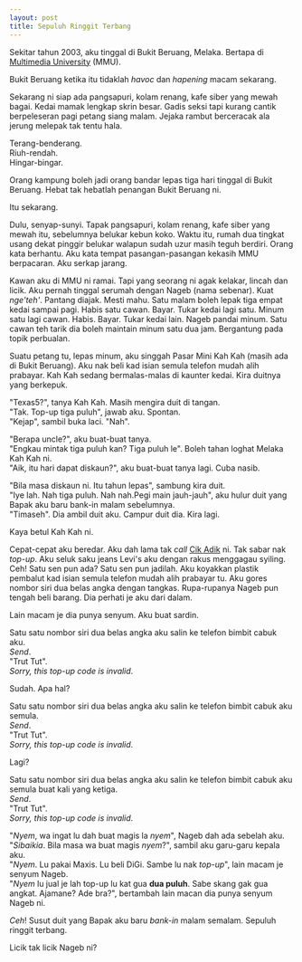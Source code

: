 ```yaml
---
layout: post
title: Sepuluh Ringgit Terbang
---
```


Sekitar tahun 2003, aku tinggal di Bukit Beruang, Melaka. Bertapa di
[Multimedia University](http://www.mmu.edu.my/) (MMU).

Bukit Beruang ketika itu tidaklah *havoc* dan *hapening* macam sekarang.
  
Sekarang ni siap ada pangsapuri, kolam renang, kafe siber yang mewah bagai. Kedai mamak lengkap skrin besar. Gadis seksi tapi kurang cantik berpeleseran pagi petang siang malam. Jejaka rambut berceracak ala jerung melepak tak tentu hala. 

Terang-benderang.  
Riuh-rendah.  
Hingar-bingar.  

Orang kampung boleh jadi orang bandar lepas tiga hari tinggal di Bukit Beruang. Hebat tak hebatlah penangan Bukit Beruang ni.

Itu sekarang. 

Dulu, senyap-sunyi. Tapak pangsapuri, kolam renang, kafe siber yang mewah itu, sebelumnya belukar kebun koko. Waktu itu, rumah dua tingkat usang dekat pinggir belukar walapun sudah uzur masih teguh berdiri. Orang kata berhantu. Aku kata tempat pasangan-pasangan kekasih MMU berpacaran. Aku serkap jarang.
  
Kawan aku di MMU ni ramai. Tapi yang seorang ni agak kelakar, lincah dan licik. Aku pernah tinggal serumah dengan Nageb (nama sebenar). Kuat *nge'teh'*. Pantang diajak. Mesti mahu. Satu malam boleh lepak tiga empat kedai sampai pagi. Habis satu cawan. Bayar. Tukar kedai lagi satu. Minum satu lagi cawan. Habis. Bayar. Tukar kedai lain. Nageb pandai minum. Satu cawan teh tarik dia boleh maintain minum satu dua jam. Bergantung pada topik perbualan.

Suatu petang tu, lepas minum, aku singgah Pasar Mini Kah Kah (masih ada di Bukit Beruang). Aku nak beli kad isian semula telefon mudah alih prabayar. Kah Kah sedang bermalas-malas di kaunter kedai. Kira duitnya yang berkepuk.

"Texas5?", tanya Kah Kah. Masih mengira duit di tangan.  
"Tak. Top-up tiga puluh", jawab aku. Spontan.  
"Kejap", sambil buka laci. "Nah".  

"Berapa uncle?", aku buat-buat tanya.  
"Engkau mintak tiga puluh kan? Tiga puluh le". Boleh tahan loghat Melaka Kah Kah ni.  
"Aik, itu hari dapat diskaun?", aku buat-buat tanya lagi. Cuba nasib.  

"Bila masa diskaun ni. Itu tahun lepas", sambung kira duit.  
"Iye lah. Nah tiga puluh. Nah nah.Pegi main jauh-jauh", aku hulur duit yang Bapak aku baru bank-in malam sebelumnya.  
"Timaseh". Dia ambil duit aku. Campur duit dia. Kira lagi.  

Kaya betul Kah Kah ni.
  
Cepat-cepat aku beredar. Aku dah lama tak *call* [Cik Adik](http://sputnik--sweetheart.blogspot.com/) ni. Tak sabar nak *top-up*. Aku seluk saku jeans Levi's aku dengan rakus menggagau syiling. Ceh! Satu sen pun ada? Satu sen pun jadilah. Aku koyakkan plastik pembalut kad isian semula telefon mudah alih prabayar tu. Aku gores nombor siri dua belas angka dengan tangkas. Rupa-rupanya Nageb pun tengah beli barang. Dia perhati je aku dari dalam.

Lain macam je dia punya senyum. Aku buat sardin.

Satu satu nombor siri dua belas angka aku salin ke telefon bimbit cabuk aku.  
*Send*.  
"Trut Tut".  
*Sorry, this top-up code is invalid*.  

Sudah. Apa hal?

Satu satu nombor siri dua belas angka aku salin ke telefon bimbit cabuk aku semula.  
*Send*.  
"Trut Tut".  
*Sorry, this top-up code is invalid*.  

Lagi?

Satu satu nombor siri dua belas angka aku salin ke telefon bimbit cabuk aku semula buat kali yang ketiga.  
*Send*.  
"Trut Tut".  
*Sorry, this top-up code is invalid*.  
  
"*Nyem*, wa ingat lu dah buat magis la *nyem*", Nageb dah ada sebelah aku.  
"*Sibaikia*. Bila masa wa buat magis *nyem*?", sambil aku garu-garu kepala aku.  
"*Nyem*. Lu pakai Maxis. Lu beli DiGi. Sambe lu nak *top-up*", lain macam je senyum Nageb.  
"*Nyem* lu jual je lah top-up lu kat gua **dua puluh**. Sabe skang gak gua angkat. Ajamane? Ade bra?", bertambah lain macan dia punya senyum Nageb ni.  
  
*Ceh*! Susut duit yang Bapak aku baru *bank-in* malam semalam. Sepuluh ringgit terbang.

Licik tak licik Nageb ni?

